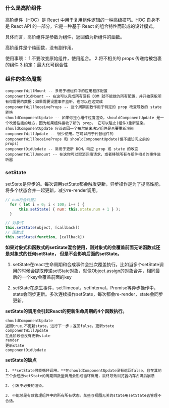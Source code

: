 ### 什么是高阶组件



高阶组件（HOC）是 React 中用于复用组件逻辑的一种高级技巧。HOC 自身不是 React API 的一部分，它是一种基于 React 的组合特性而形成的设计模式。

具体而言，高阶组件是参数为组件，返回值为新组件的函数。


高阶组件是个纯函数，没有副作用。

使用事项：
1.不要改变原始组件，使用组合。
2.将不相关的 props 传递给被包裹的组件
3.约定：最大化可组合性

### 组件的生命周期

    componentWillMount -- 多用于根组件中的应用程序配置
    componentDidMount -- 在这可以完成所有没有 DOM 就不能做的所有配置，并开始获取所有你需要的数据；如果需要设置事件监听，也可以在这完成
    componentWillReceiveProps -- 这个周期函数作用于特定的 prop 改变导致的 state 转换
    shouldComponentUpdate -- 如果你担心组件过度渲染，shouldComponentUpdate 是一个改善性能的地方，因为如果组件接收了新的 prop， 它可以阻止(组件)重新渲染。shouldComponentUpdate 应该返回一个布尔值来决定组件是否要重新渲染
    componentWillUpdate -- 很少使用。它可以用于代替组件的 componentWillReceiveProps 和 shouldComponentUpdate(但不能访问之前的 props)
    componentDidUpdate -- 常用于更新 DOM，响应 prop 或 state 的改变
    componentWillUnmount -- 在这你可以取消网络请求，或者移除所有与组件相关的事件监听器


### setState

  setState是异步的。每次调用setState都会触发更新，异步操作是为了提高性能，将多个状态合并一起更新，减少re-render调用。

  ```js
  // num将会只是1
    for ( let i = 0; i < 100; i++ ) {
        this.setState( { num: this.state.num + 1 } );
    }

  // 对象式
  this.setState(object, [callback])
  // 函数式
  this.setState(function, [callback])
  ```

  
  **如果对象式和函数式的setState混合使用，则对象式的会覆盖前面无论函数式还是对象式的任何setState，
  但是不会影响后面的setState。**
  
  1. setState在react生命周期和合成事件会批次覆盖执行。比如当多个setState调用的时候会提取传递setState对象，就像Object.assign的对象合并，相同最后的一个key会覆盖前面的key

  2. setState在原生事件，setTimeout，setInterval，Promise等异步操作中，state会同步更新。多次连续操作setState，每次都会re-render，state会同步更新。

  **setState的调用会引起React的更新生命周期的4个函数执行。**

    shouldComponentUpdate
    返回true,不更新state，进行下一步；返回false，更新state
    componentWillUpdate
    在此阶段也没有更新state
    render
    更新state
    componentDidUpdate

   **setState的缺点**

    1. **setState可能循环调用。**在shouldComponentUpdate没有返回false，且在其他三个会经历setState的周期函数里调用会形成循环调用，最终导致浏览器内存占满后崩溃

    2. 引发不必要的渲染。

    3. 不能总是有效管理组件中的所有所有状态。某些与视图无关的state用setState去管理不合适。

    





